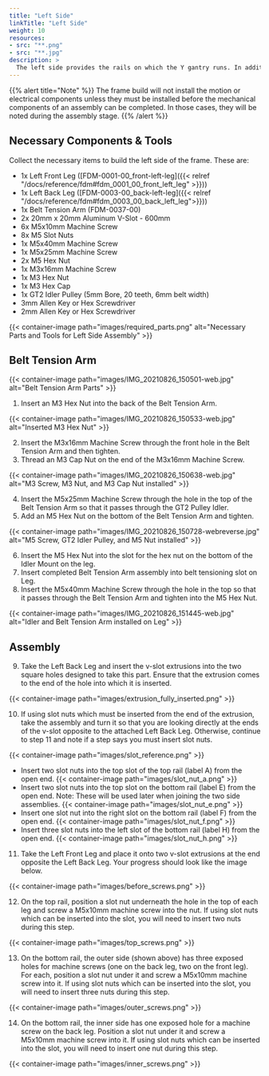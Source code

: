 ```yaml
---
title: "Left Side"
linkTitle: "Left Side"
weight: 10
resources:
- src: "**.png"
- src: "**.jpg"
description: >
  The left side provides the rails on which the Y gantry runs. In addition, most of the cables are routed to the front left of the machine as that is where the controller ultimately lives.
---
```


{{% alert title="Note" %}}
The frame build will not install the motion or electrical components unless they must be installed before the mechanical components of an assembly can be completed. In those cases, they will be noted during the assembly stage.
{{% /alert %}}


## Necessary Components & Tools

Collect the necessary items to build the left side of the frame. These are:

* 1x Left Front Leg ([FDM-0001-00_front-left-leg]({{< relref "/docs/reference/fdm#fdm_0001_00_front_left_leg" >}}))
* 1x Left Back Leg ([FDM-0003-00_back-left-leg]({{< relref "/docs/reference/fdm#fdm_0003_00_back_left_leg">}}))
* 1x Belt Tension Arm (FDM-0037-00)
* 2x 20mm x 20mm Aluminum V-Slot - 600mm
* 6x M5x10mm Machine Screw
* 8x M5 Slot Nuts
* 1x M5x40mm Machine Screw
* 1x M5x25mm Machine Screw
* 2x M5 Hex Nut
* 1x M3x16mm Machine Screw
* 1x M3 Hex Nut
* 1x M3 Hex Cap
* 1x GT2 Idler Pulley (5mm Bore, 20 teeth, 6mm belt width)
* 3mm Allen Key or Hex Screwdriver
* 2mm Allen Key or Hex Screwdriver

{{< container-image path="images/required_parts.png" alt="Necessary Parts and Tools for Left Side Assembly" >}}

## Belt Tension Arm

{{< container-image path="images/IMG_20210826_150501-web.jpg" alt="Belt Tension Arm Parts" >}}

1. Insert an M3 Hex Nut into the back of the Belt Tension Arm.

{{< container-image path="images/IMG_20210826_150533-web.jpg" alt="Inserted M3 Hex Nut" >}}

2. Insert the M3x16mm Machine Screw through the front hole in the Belt Tension Arm and then tighten.
3. Thread an M3 Cap Nut on the end of the M3x16mm Machine Screw.

{{< container-image path="images/IMG_20210826_150638-web.jpg" alt="M3 Screw, M3 Nut, and M3 Cap Nut installed" >}}

4. Insert the M5x25mm Machine Screw through the hole in the top of the Belt Tension Arm so that it passes through the GT2 Pulley Idler.
5. Add an M5 Hex Nut on the bottom of the Belt Tension Arm and tighten.

{{< container-image path="images/IMG_20210826_150728-webreverse.jpg" alt="M5 Screw, GT2 Idler Pulley, and M5 Nut installed" >}}

6. Insert the M5 Hex Nut into the slot for the hex nut on the bottom of the Idler Mount on the leg.
7. Insert completed Belt Tension Arm assembly into belt tensioning slot on Leg.
8. Insert the M5x40mm Machine Screw through the hole in the top so that it passes through the Belt Tension Arm and tighten into the M5 Hex Nut.

{{< container-image path="images/IMG_20210826_151445-web.jpg" alt="Idler and Belt Tension Arm installed on Leg" >}}

## Assembly

9. Take the Left Back Leg and insert the v-slot extrusions into the two square holes designed to take this part. Ensure that the extrusion comes to the end of the hole into which it is inserted.

{{< container-image path="images/extrusion_fully_inserted.png" >}}

10. If using slot nuts which must be inserted from the end of the extrusion, take the assembly and turn it so that you are looking directly at the ends of the v-slot opposite to the attached Left Back Leg. Otherwise, continue to step 11 and note if a step says you must insert slot nuts.

{{< container-image path="images/slot_reference.png" >}}

* Insert two slot nuts into the top slot of the top rail (label A) from the open end. 
  {{< container-image path="images/slot_nut_a.png" >}}
* Insert two slot nuts into the top slot on the bottom rail (label E) from the open end. Note: These will be used later when joining the two side assemblies.
  {{< container-image path="images/slot_nut_e.png" >}}
* Insert one slot nut into the right slot on the bottom rail (label F) from the open end. 
  {{< container-image path="images/slot_nut_f.png" >}}
* Insert three slot nuts into the left slot of the bottom rail (label H) from the open end. 
  {{< container-image path="images/slot_nut_h.png" >}}

11. Take the Left Front Leg and place it onto two v-slot extrusions at the end opposite the Left Back Leg. Your progress should look like the image below.

{{< container-image path="images/before_screws.png" >}}

12. On the top rail, position a slot nut underneath the hole in the top of each leg and screw a M5x10mm machine screw into the nut. If using slot nuts which can be inserted into the slot, you will need to insert two nuts during this step.

{{< container-image path="images/top_screws.png" >}}

13. On the bottom rail, the outer side (shown above) has three exposed holes for machine screws (one on the back leg, two on the front leg). For each, position a slot nut under it and screw a M5x10mm machine screw into it. If using slot nuts which can be inserted into the slot, you will need to insert three nuts during this step. 

{{< container-image path="images/outer_screws.png" >}}

14. On the bottom rail, the inner side has one exposed hole for a machine screw on the back leg. Position a slot nut under it and screw a M5x10mm machine screw into it. If using slot nuts which can be inserted into the slot, you will need to insert one nut during this step. 

{{< container-image path="images/inner_screws.png" >}}



